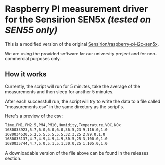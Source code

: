 # Raspberry PI measurement driver for the Sensirion SEN5x *(tested on SEN55 only)*

This is a modified version of the original [Sensirion/raspberry-pi-i2c-sen5x](https://github.com/Sensirion/raspberry-pi-i2c-sen5x). 

We are using the provided software for our university project and for non-commercial purposes only.

## How it works

Currently, the script will run for 5 minutes, take the average of the measurements and then sleep for another 5 minutes. 

After each successfull run, the script will try to write the data to a file called "measurements.csv" in the same directory as the script's.

Here's a preview of the csv:

```txt
Time,PM1,PM2.5,PM4,PM10,Humidity,Temperature,VOC,NOx
1680033923,5.7,6.0,6.0,6.0,36.5,23.9,116.0,1.0
1680034530,5.2,5.5,5.5,5.5,32.3,25.2,99.0,1.0
1680035137,4.7,4.9,4.9,4.9,30.5,25.3,100.0,1.0
1680035744,4.7,5.0,5.1,5.1,30.0,25.1,105.0,1.0
```
A downloadable version of the file above can be found in the releases section.


